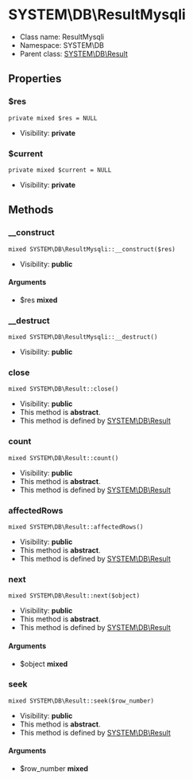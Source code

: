 SYSTEM\DB\ResultMysqli
===============






* Class name: ResultMysqli
* Namespace: SYSTEM\DB
* Parent class: [SYSTEM\DB\Result](SYSTEM-DB-Result.md)





Properties
----------


### $res

    private mixed $res = NULL





* Visibility: **private**


### $current

    private mixed $current = NULL





* Visibility: **private**


Methods
-------


### __construct

    mixed SYSTEM\DB\ResultMysqli::__construct($res)





* Visibility: **public**


#### Arguments
* $res **mixed**



### __destruct

    mixed SYSTEM\DB\ResultMysqli::__destruct()





* Visibility: **public**




### close

    mixed SYSTEM\DB\Result::close()





* Visibility: **public**
* This method is **abstract**.
* This method is defined by [SYSTEM\DB\Result](SYSTEM-DB-Result.md)




### count

    mixed SYSTEM\DB\Result::count()





* Visibility: **public**
* This method is **abstract**.
* This method is defined by [SYSTEM\DB\Result](SYSTEM-DB-Result.md)




### affectedRows

    mixed SYSTEM\DB\Result::affectedRows()





* Visibility: **public**
* This method is **abstract**.
* This method is defined by [SYSTEM\DB\Result](SYSTEM-DB-Result.md)




### next

    mixed SYSTEM\DB\Result::next($object)





* Visibility: **public**
* This method is **abstract**.
* This method is defined by [SYSTEM\DB\Result](SYSTEM-DB-Result.md)


#### Arguments
* $object **mixed**



### seek

    mixed SYSTEM\DB\Result::seek($row_number)





* Visibility: **public**
* This method is **abstract**.
* This method is defined by [SYSTEM\DB\Result](SYSTEM-DB-Result.md)


#### Arguments
* $row_number **mixed**


